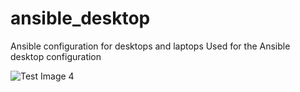 # ansible_desktop
Ansible configuration for desktops and laptops
Used for the Ansible desktop configuration



![Test Image 4](/home/martin/Pictures/ansible-red-cover.png)
